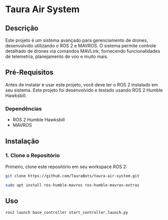 # Taura Air System

## Descrição
Este projeto é um sistema avançado para gerenciamento de drones, desenvolvido utilizando o ROS 2 e MAVROS. O sistema permite controle detalhado de drones via comandos MAVLink, fornecendo funcionalidades de telemetria, planejamento de voo e muito mais.

## Pré-Requisitos
Antes de instalar e usar este projeto, você deve ter o ROS 2 instalado em seu sistema. Este projeto foi desenvolvido e testado usando ROS 2 Humble Hawksbill. 

### Dependências
- ROS 2 Humble Hawksbill
- MAVROS

## Instalação

### 1. Clone o Repositório
Primeiro, clone este repositório em seu workspace ROS 2:
```bash
git clone https://github.com/TauraBots/taura-air-system.git
```
```bash
sudo apt install ros-humble-mavros ros-humble-mavros-extras
```

## Uso 

```bash
ros2 launch base_controller start_controller.launch.py
```
